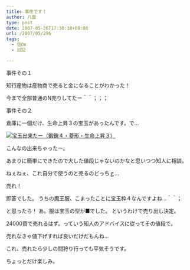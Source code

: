 ```yaml
---
title: 事件です！
author: 八雲
type: post
date: 2007-05-26T17:30:10+00:00
url: /2007/05/296
tags:
  - 信On
  - 日記

---
```

事件その１
  
知行産物は産物商で売ると金になることがわかった！
  
今まで全部普通のN売りしてたー＾＾；；；

事件その２
  
倉庫に一個だけ、生命上昇３の宝玉があったんです。で…
  
[![宝玉出来たー（鍛錬４・菱形・生命上昇３）][1]][2]
  
こんなの出来ちゃったー。

あまりに簡単にできたので大した値段じゃないのかなと思いつつ知人に相談。
  
ねぇねぇ、これ自分で使うのと売るのどっちｇ…
  
売れ！

即答でした。 うちの魔王服、こまったことに宝玉枠４なんですよね…＾＾；
  
と思ったら！ あ。服は宝玉の型が■でした。 というわけで売り出し決定。
  
24000貫で売れるはず。っていう知人のアドバイスに従ってその値段で。
  
売れなきゃ値下げすれば良いだけだもんね…

これ、売れたら少しの間狩り行っても平気そうです。
  
ちょっとだけ楽しみ。

 [1]: http://201002169486.tmp.que.ne.jp/wp-content/uploads/2007/05/gw-20070527-0127031-150x150.jpg
 [2]: http://201002169486.tmp.que.ne.jp/wp-content/uploads/2007/05/gw-20070527-0127031.jpg "宝玉出来たー（鍛錬４・菱形・生命上昇３）"
